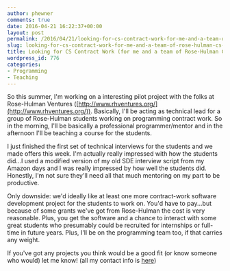 ```yaml
---
author: phewner
comments: true
date: 2016-04-21 16:22:37+00:00
layout: post
permalink: /2016/04/21/looking-for-cs-contract-work-for-me-and-a-team-of-rose-hulman-cs-majors/
slug: looking-for-cs-contract-work-for-me-and-a-team-of-rose-hulman-cs-majors
title: Looking for CS Contract Work (for me and a team of Rose-Hulman CS majors)
wordpress_id: 776
categories:
- Programming
- Teaching
---
```


So this summer, I'm working on a interesting pilot project with the folks at Rose-Hulman Ventures ([http://www.rhventures.org/](http://www.rhventures.org/)). Basically, I'll be acting as technical lead for a group of Rose-Hulman students working on programming contract work. So in the morning, I'll be basically a professional programmer/mentor and in the afternoon I'll be teaching a course for the students.

I just finished the first set of technical interviews for the students and we made offers this week.  I'm actually really impressed with how the students did...I used a modified version of my old SDE interview script from my Amazon days and I was really impressed by how well the students did.  Honestly, I'm not sure they'll need all that much mentoring on my part to be productive.

Only downside: we'd ideally like at least one more contract-work software development project for the students to work on. You'd have to pay...but because of some grants we've got from Rose-Hulman the cost is very reasonable. Plus, you get the software and a chance to interact with some great students who presumably could be recruited for internships or full-time in future years. Plus, I'll be on the programming team too, if that carries any weight.

If you've got any projects you think would be a good fit (or know someone who would) let me know! (all my contact info is [here](http://hewner.com))
